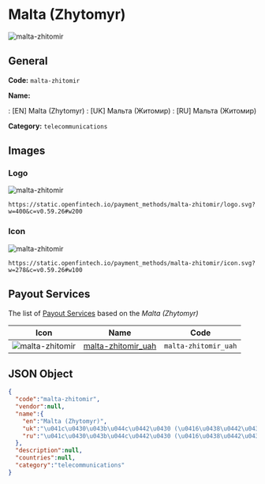 
# Malta (Zhytomyr) 
![malta-zhitomir](https://static.openfintech.io/payment_methods/malta-zhitomir/logo.svg?w=400&c=v0.59.26#w200)  

## General 
**Code:** `malta-zhitomir` 
 
**Name:** 
 
:	[EN] Malta (Zhytomyr) 
:	[UK] Мальта (Житомир) 
:	[RU] Мальта (Житомир) 
 
**Category:** `telecommunications` 
 

## Images 

### Logo 
![malta-zhitomir](https://static.openfintech.io/payment_methods/malta-zhitomir/logo.svg?w=400&c=v0.59.26#w200)  

```
https://static.openfintech.io/payment_methods/malta-zhitomir/logo.svg?w=400&c=v0.59.26#w200
```  

### Icon 
![malta-zhitomir](https://static.openfintech.io/payment_methods/malta-zhitomir/icon.svg?w=278&c=v0.59.26#w100)  

```
https://static.openfintech.io/payment_methods/malta-zhitomir/icon.svg?w=278&c=v0.59.26#w100
```  

## Payout Services 
 
The list of [Payout Services](/payout-services/) based on the _Malta (Zhytomyr)_ 

|Icon|Name|Code| 
|:---:|:---:|:---:| 
|![malta-zhitomir](https://static.openfintech.io/payout_methods/malta-zhitomir/icon.png?w=278&c=v0.59.26#w40) |[malta-zhitomir_uah](/payout-services/malta-zhitomir_uah/)|`malta-zhitomir_uah`| 
 

## JSON Object 

```json
{
  "code":"malta-zhitomir",
  "vendor":null,
  "name":{
    "en":"Malta (Zhytomyr)",
    "uk":"\u041c\u0430\u043b\u044c\u0442\u0430 (\u0416\u0438\u0442\u043e\u043c\u0438\u0440)",
    "ru":"\u041c\u0430\u043b\u044c\u0442\u0430 (\u0416\u0438\u0442\u043e\u043c\u0438\u0440)"
  },
  "description":null,
  "countries":null,
  "category":"telecommunications"
}
```  
